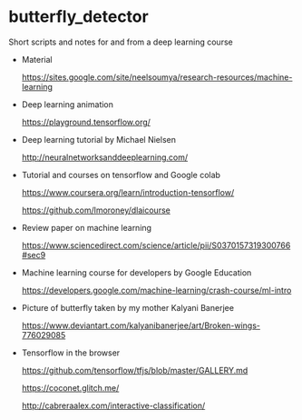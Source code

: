 # butterfly_detector

Short scripts and notes for and from a deep learning course

* Material

    https://sites.google.com/site/neelsoumya/research-resources/machine-learning
    
* Deep learning animation

    https://playground.tensorflow.org/
    
* Deep learning tutorial by Michael Nielsen

    http://neuralnetworksanddeeplearning.com/

    
* Tutorial and courses on tensorflow and Google colab

    https://www.coursera.org/learn/introduction-tensorflow/
    
    https://github.com/lmoroney/dlaicourse
    
* Review paper on machine learning

    https://www.sciencedirect.com/science/article/pii/S0370157319300766#sec9
    
* Machine learning course for developers by Google Education

    https://developers.google.com/machine-learning/crash-course/ml-intro
    
* Picture of butterfly taken by my mother Kalyani Banerjee

    https://www.deviantart.com/kalyanibanerjee/art/Broken-wings-776029085
    
    
    
* Tensorflow in the browser

    https://github.com/tensorflow/tfjs/blob/master/GALLERY.md

    https://coconet.glitch.me/

    http://cabreraalex.com/interactive-classification/
    
    
